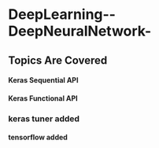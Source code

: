 # DeepLearning--DeepNeuralNetwork-

## Topics Are Covered
#### Keras Sequential API
#### Keras Functional API
### keras tuner added
#### tensorflow added
